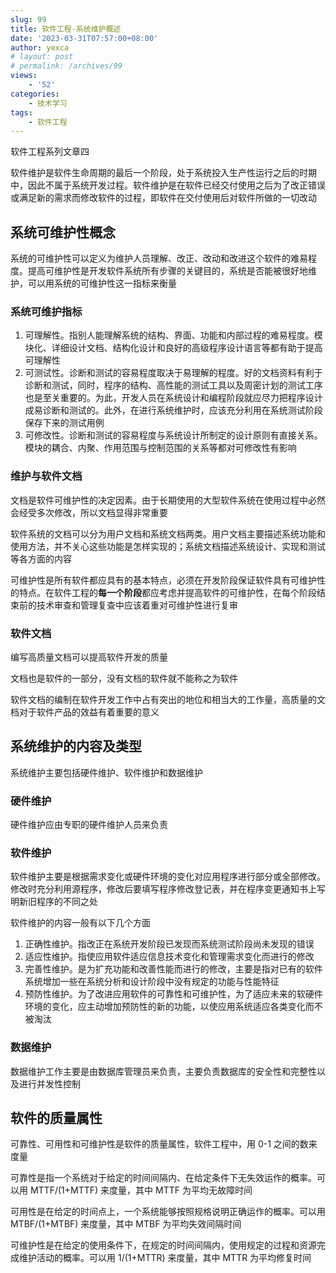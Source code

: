 ```yaml
---
slug: 99
title: 软件工程-系统维护概述
date: '2023-03-31T07:57:00+08:00'
author: yexca
# layout: post
# permalink: /archives/99
views:
    - '52'
categories:
    - 技术学习
tags:
    - 软件工程
---
```


软件工程系列文章四

软件维护是软件生命周期的最后一个阶段，处于系统投入生产性运行之后的时期中，因此不属于系统开发过程。软件维护是在软件已经交付使用之后为了改正错误或满足新的需求而修改软件的过程，即软件在交付使用后对软件所做的一切改动

## 系统可维护性概念

系统的可维护性可以定义为维护人员理解、改正、改动和改进这个软件的难易程度。提高可维护性是开发软件系统所有步骤的关键目的，系统是否能被很好地维护，可以用系统的可维护性这一指标来衡量

### 系统可维护指标

1. 可理解性。指别人能理解系统的结构、界面、功能和内部过程的难易程度。模块化、详细设计文档、结构化设计和良好的高级程序设计语言等都有助于提高可理解性
2. 可测试性。诊断和测试的容易程度取决于易理解的程度。好的文档资料有利于诊断和测试，同时，程序的结构、高性能的测试工具以及周密计划的测试工序也是至关重要的。为此，开发人员在系统设计和编程阶段就应尽力把程序设计成易诊断和测试的。此外，在进行系统维护时，应该充分利用在系统测试阶段保存下来的测试用例
3. 可修改性。诊断和测试的容易程度与系统设计所制定的设计原则有直接关系。模块的耦合、内聚、作用范围与控制范围的关系等都对可修改性有影响

### 维护与软件文档

文档是软件可维护性的决定因素。由于长期使用的大型软件系统在使用过程中必然会经受多次修改，所以文档显得非常重要

软件系统的文档可以分为用户文档和系统文档两类。用户文档主要描述系统功能和使用方法，并不关心这些功能是怎样实现的；系统文档描述系统设计、实现和测试等各方面的内容

可维护性是所有软件都应具有的基本特点，必须在开发阶段保证软件具有可维护性的特点。在软件工程的**每一个阶段**都应考虑并提高软件的可维护性，在每个阶段结束前的技术审查和管理复查中应该着重对可维护性进行复审

### 软件文档

编写高质量文档可以提高软件开发的质量

文档也是软件的一部分，没有文档的软件就不能称之为软件

软件文档的编制在软件开发工作中占有突出的地位和相当大的工作量，高质量的文档对于软件产品的效益有着重要的意义

## 系统维护的内容及类型

系统维护主要包括硬件维护、软件维护和数据维护

### 硬件维护

硬件维护应由专职的硬件维护人员来负责

### 软件维护

软件维护主要是根据需求变化或硬件环境的变化对应用程序进行部分或全部修改。修改时充分利用源程序，修改后要填写程序修改登记表，并在程序变更通知书上写明新旧程序的不同之处

软件维护的内容一般有以下几个方面

1. 正确性维护。指改正在系统开发阶段已发现而系统测试阶段尚未发现的错误
2. 适应性维护。指使应用软件适应信息技术变化和管理需求变化而进行的修改
3. 完善性维护。是为扩充功能和改善性能而进行的修改，主要是指对已有的软件系统增加一些在系统分析和设计阶段中没有规定的功能与性能特征
4. 预防性维护。为了改进应用软件的可靠性和可维护性，为了适应未来的软硬件环境的变化，应主动增加预防性的新的功能，以使应用系统适应各类变化而不被淘汰

### 数据维护

数据维护工作主要是由数据库管理员来负责，主要负责数据库的安全性和完整性以及进行并发性控制

## 软件的质量属性

可靠性、可用性和可维护性是软件的质量属性，软件工程中，用 0-1 之间的数来度量

可靠性是指一个系统对于给定的时间间隔内、在给定条件下无失效运作的概率。可以用 MTTF/(1+MTTF) 来度量，其中 MTTF 为平均无故障时间

可用性是在给定的时间点上，一个系统能够按照规格说明正确运作的概率。可以用 MTBF/(1+MTBF) 来度量，其中 MTBF 为平均失效间隔时间

可维护性是在给定的使用条件下，在规定的时间间隔内，使用规定的过程和资源完成维护活动的概率。可以用 1/(1+MTTR) 来度量，其中 MTTR 为平均修复时间

